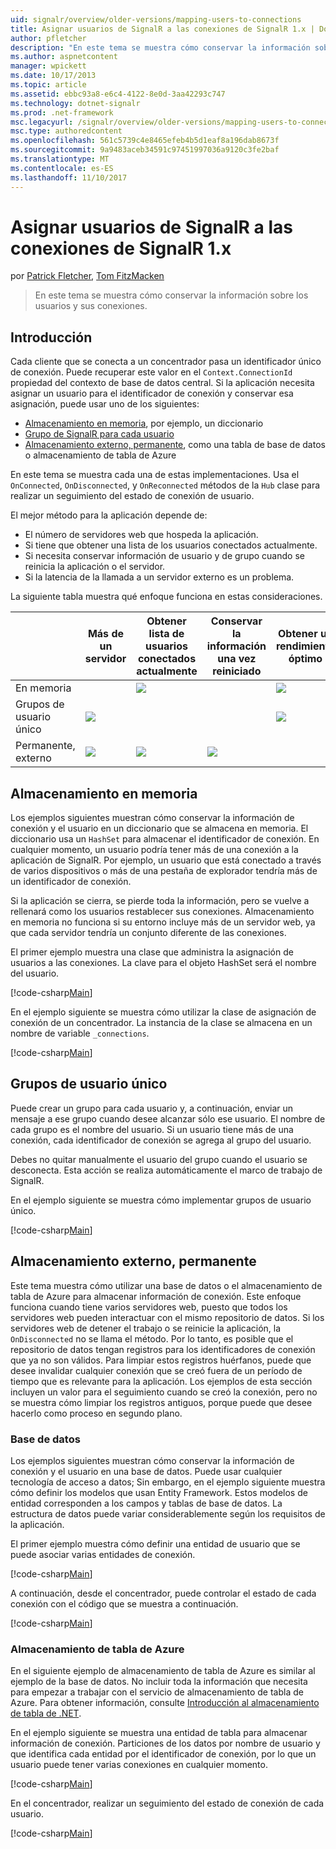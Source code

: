 ```yaml
---
uid: signalr/overview/older-versions/mapping-users-to-connections
title: Asignar usuarios de SignalR a las conexiones de SignalR 1.x | Documentos de Microsoft
author: pfletcher
description: "En este tema se muestra cómo conservar la información sobre los usuarios y sus conexiones."
ms.author: aspnetcontent
manager: wpickett
ms.date: 10/17/2013
ms.topic: article
ms.assetid: ebbc93a8-e6c4-4122-8e0d-3aa42293c747
ms.technology: dotnet-signalr
ms.prod: .net-framework
msc.legacyurl: /signalr/overview/older-versions/mapping-users-to-connections
msc.type: authoredcontent
ms.openlocfilehash: 561c5739c4e8465efeb4b5d1eaf8a196dab8673f
ms.sourcegitcommit: 9a9483aceb34591c97451997036a9120c3fe2baf
ms.translationtype: MT
ms.contentlocale: es-ES
ms.lasthandoff: 11/10/2017
---
```

<a name="mapping-signalr-users-to-connections-in-signalr-1x"></a>Asignar usuarios de SignalR a las conexiones de SignalR 1.x
====================
por [Patrick Fletcher](https://github.com/pfletcher), [Tom FitzMacken](https://github.com/tfitzmac)

> En este tema se muestra cómo conservar la información sobre los usuarios y sus conexiones.


## <a name="introduction"></a>Introducción

Cada cliente que se conecta a un concentrador pasa un identificador único de conexión. Puede recuperar este valor en el `Context.ConnectionId` propiedad del contexto de base de datos central. Si la aplicación necesita asignar un usuario para el identificador de conexión y conservar esa asignación, puede usar uno de los siguientes:

- [Almacenamiento en memoria](#inmemory), por ejemplo, un diccionario
- [Grupo de SignalR para cada usuario](#groups)
- [Almacenamiento externo, permanente](#database), como una tabla de base de datos o almacenamiento de tabla de Azure

En este tema se muestra cada una de estas implementaciones. Usa el `OnConnected`, `OnDisconnected`, y `OnReconnected` métodos de la `Hub` clase para realizar un seguimiento del estado de conexión de usuario.

El mejor método para la aplicación depende de:

- El número de servidores web que hospeda la aplicación.
- Si tiene que obtener una lista de los usuarios conectados actualmente.
- Si necesita conservar información de usuario y de grupo cuando se reinicia la aplicación o el servidor.
- Si la latencia de la llamada a un servidor externo es un problema.

La siguiente tabla muestra qué enfoque funciona en estas consideraciones.

|  | Más de un servidor | Obtener lista de usuarios conectados actualmente | Conservar la información una vez reiniciado | Obtener un rendimiento óptimo |
| --- | --- | --- | --- | --- |
| En memoria |  | ![](mapping-users-to-connections/_static/image1.png) |  | ![](mapping-users-to-connections/_static/image2.png) |
| Grupos de usuario único | ![](mapping-users-to-connections/_static/image3.png) |  |  | ![](mapping-users-to-connections/_static/image4.png) |
| Permanente, externo | ![](mapping-users-to-connections/_static/image5.png) | ![](mapping-users-to-connections/_static/image6.png) | ![](mapping-users-to-connections/_static/image7.png) |  |

<a id="inmemory"></a>

## <a name="in-memory-storage"></a>Almacenamiento en memoria

Los ejemplos siguientes muestran cómo conservar la información de conexión y el usuario en un diccionario que se almacena en memoria. El diccionario usa un `HashSet` para almacenar el identificador de conexión. En cualquier momento, un usuario podría tener más de una conexión a la aplicación de SignalR. Por ejemplo, un usuario que está conectado a través de varios dispositivos o más de una pestaña de explorador tendría más de un identificador de conexión.

Si la aplicación se cierra, se pierde toda la información, pero se vuelve a rellenará como los usuarios restablecer sus conexiones. Almacenamiento en memoria no funciona si su entorno incluye más de un servidor web, ya que cada servidor tendría un conjunto diferente de las conexiones.

El primer ejemplo muestra una clase que administra la asignación de usuarios a las conexiones. La clave para el objeto HashSet será el nombre del usuario.

[!code-csharp[Main](mapping-users-to-connections/samples/sample1.cs)]

En el ejemplo siguiente se muestra cómo utilizar la clase de asignación de conexión de un concentrador. La instancia de la clase se almacena en un nombre de variable `_connections`.

[!code-csharp[Main](mapping-users-to-connections/samples/sample2.cs)]

<a id="groups"></a>

## <a name="single-user-groups"></a>Grupos de usuario único

Puede crear un grupo para cada usuario y, a continuación, enviar un mensaje a ese grupo cuando desee alcanzar sólo ese usuario. El nombre de cada grupo es el nombre del usuario. Si un usuario tiene más de una conexión, cada identificador de conexión se agrega al grupo del usuario.

Debes no quitar manualmente el usuario del grupo cuando el usuario se desconecta. Esta acción se realiza automáticamente el marco de trabajo de SignalR.

En el ejemplo siguiente se muestra cómo implementar grupos de usuario único.

[!code-csharp[Main](mapping-users-to-connections/samples/sample3.cs)]

<a id="database"></a>

## <a name="permanent-external-storage"></a>Almacenamiento externo, permanente

Este tema muestra cómo utilizar una base de datos o el almacenamiento de tabla de Azure para almacenar información de conexión. Este enfoque funciona cuando tiene varios servidores web, puesto que todos los servidores web pueden interactuar con el mismo repositorio de datos. Si los servidores web de detener el trabajo o se reinicie la aplicación, la `OnDisconnected` no se llama el método. Por lo tanto, es posible que el repositorio de datos tengan registros para los identificadores de conexión que ya no son válidos. Para limpiar estos registros huérfanos, puede que desee invalidar cualquier conexión que se creó fuera de un período de tiempo que es relevante para la aplicación. Los ejemplos de esta sección incluyen un valor para el seguimiento cuando se creó la conexión, pero no se muestra cómo limpiar los registros antiguos, porque puede que desee hacerlo como proceso en segundo plano.

### <a name="database"></a>Base de datos

Los ejemplos siguientes muestran cómo conservar la información de conexión y el usuario en una base de datos. Puede usar cualquier tecnología de acceso a datos; Sin embargo, en el ejemplo siguiente muestra cómo definir los modelos que usan Entity Framework. Estos modelos de entidad corresponden a los campos y tablas de base de datos. La estructura de datos puede variar considerablemente según los requisitos de la aplicación.

El primer ejemplo muestra cómo definir una entidad de usuario que se puede asociar varias entidades de conexión.

[!code-csharp[Main](mapping-users-to-connections/samples/sample4.cs)]

A continuación, desde el concentrador, puede controlar el estado de cada conexión con el código que se muestra a continuación.

[!code-csharp[Main](mapping-users-to-connections/samples/sample5.cs)]

### <a name="azure-table-storage"></a>Almacenamiento de tabla de Azure

En el siguiente ejemplo de almacenamiento de tabla de Azure es similar al ejemplo de la base de datos. No incluir toda la información que necesita para empezar a trabajar con el servicio de almacenamiento de tabla de Azure. Para obtener información, consulte [Introducción al almacenamiento de tabla de .NET](https://azure.microsoft.com/en-us/documentation/articles/storage-dotnet-how-to-use-tables/).

En el ejemplo siguiente se muestra una entidad de tabla para almacenar información de conexión. Particiones de los datos por nombre de usuario y que identifica cada entidad por el identificador de conexión, por lo que un usuario puede tener varias conexiones en cualquier momento.

[!code-csharp[Main](mapping-users-to-connections/samples/sample6.cs)]

En el concentrador, realizar un seguimiento del estado de conexión de cada usuario.

[!code-csharp[Main](mapping-users-to-connections/samples/sample7.cs)]
